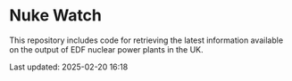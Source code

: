 # Nuke Watch

This repository includes code for retrieving the latest information available on the output of EDF nuclear power plants in the UK.

Last updated: 2025-02-20 16:18